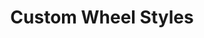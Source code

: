 ---
layout: page
title: Custom Wheel Styles
permalink: /hardware/wheels/style/
has_children: true
parent: Custom Wheels
---